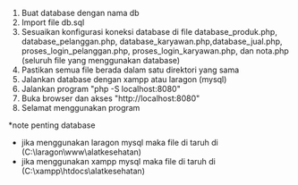 1. Buat database dengan nama db
2. Import file db.sql
3. Sesuaikan konfigurasi koneksi database di file database_produk.php, database_pelanggan.php, database_karyawan.php,database_jual.php, proses_login_pelanggan.php, proses_login_karyawan.php, dan nota.php (seluruh file yang menggunakan database)
4. Pastikan semua file berada dalam satu direktori yang sama
5. Jalankan database dengan xampp atau laragon (mysql)
6. Jalankan program "php -S localhost:8080"
7. Buka browser dan akses "http://localhost:8080"
8. Selamat menggunakan program


*note penting database
- jika menggunakan laragon mysql maka file di taruh di (C:\laragon\www\alatkesehatan)
- jika menggunakan xampp mysql maka file di taruh di (C:\xampp\htdocs\alatkesehatan)